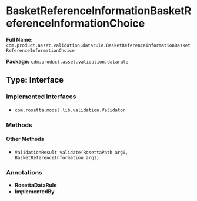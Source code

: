 # BasketReferenceInformationBasketReferenceInformationChoice

**Full Name:** `cdm.product.asset.validation.datarule.BasketReferenceInformationBasketReferenceInformationChoice`

**Package:** `cdm.product.asset.validation.datarule`

## Type: Interface

### Implemented Interfaces

- `com.rosetta.model.lib.validation.Validator`

### Methods

#### Other Methods

- `ValidationResult validate(RosettaPath arg0, BasketReferenceInformation arg1)`

### Annotations

- **RosettaDataRule**
- **ImplementedBy**

